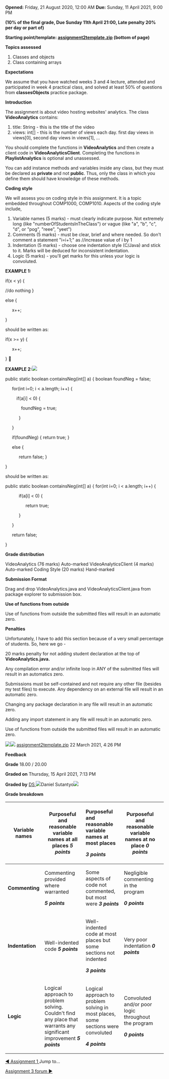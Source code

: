 **Opened:** Friday, 21 August 2020, 12:00 AM **Due:** Sunday, 11 April 2021, 9:00 PM

**(10% of the final grade, Due Sunday 11th April 21:00, Late penalty 20% per day or part of)**

**Starting point/template: <ins>assignment2template.zip</ins> (bottom of page)**

**Topics assessed**

1. Classes and objects
2. Class containing arrays

**Expectations**

We assume that you have watched weeks 3 and 4 lecture, attended and participated in week 4 practical class, and solved at least 50% of questions from **classesObjects** practice package.

**Introduction**

The assignment is about video hosting websites' analytics. The class **VideoAnalytics** contains:

1. title: String - this is the title of the video
2. views: int[] - this is the number of views each day. first day views in views[0], second day views in views[1], ...

You should complete the functions in **VideoAnalytics** and then create a client code in **VideoAnalyticsClient**. Completing the functions in **PlaylistAnalytics** is optional and unassessed.

You can add instance methods and variables inside any class, but they must be declared as **private** and not **public**. Thus, only the class in which you define them should have knowledge of these methods.

**Coding style**

We will assess you on coding style in this assignment. It is a topic embedded throughout COMP1000, COMP1010. Aspects of the coding style include,

1. Variable names (5 marks) - must clearly indicate purpose. Not extremely long (like "numberOfStudentsInTheClass") or vague (like "a", "b", "c", "d", or "pog", "reee", "yeet")
2. Comments (5 marks) - must be clear, brief and where needed. So don't comment a statement "i=i+1;" as //increase value of i by 1
3. Indentation (5 marks) - choose one indentation style (C/Java) and stick to it. Marks will be deduced for inconsistent indentation.
4. Logic (5 marks) - you'll get marks for this unless your logic is convoluted.

**EXAMPLE 1:**

if(x < y) {

   //do nothing }

else {

`   `x++;

}

should be written as:

if(x >= y) {

`   `x++;

} 

**EXAMPLE 2:![](Aspose.Words.ab15325b-ce24-4a9b-bd21-38117d540ea8.002.png)**

public static boolean containsNeg(int[] a) {    boolean foundNeg = false;

`   `for(int i=0; i < a.length; i++) {

`     `if(a[i] < 0) {

`       `foundNeg = true;

`      `}

`   `}

`   `if(foundNeg) {       return true;    }

`   `else {

`      `return false;    }

}

should be written as:

public static boolean containsNeg(int[] a) {    for(int i=0; i < a.length; i++) {

`      `if(a[i] < 0) {

`         `return true;

`      `}

`   `}

`   `return false;

}

**Grade distribution**

VideoAnalytics (76 marks) Auto-marked VideoAnalyticsClient (4 marks) Auto-marked Coding Style (20 marks) Hand-marked

**Submission Format**

Drag and drop VideoAnalytics.java and VideoAnalyticsClient.java from package explorer to submission box.

**Use of functions from outside**

Use of functions from outside the submitted files will result in an automatic zero.

**Penalties**

Unfortunately, I have to add this section because of a very small percentage of students. So, here we go -

20 marks penalty for not adding student declaration at the top of **VideoAnalytics.java.**

Any compilation error and/or infinite loop in ANY of the submitted files will result in an automatics zero.

Submissions must be self-contained and not require any other file (besides my test files) to execute. Any dependency on an external file will result in an automatic zero.

Changing any package declaration in any file will result in an automatic zero.

Adding any import statement in any file will result in an automatic zero.

Use of functions from outside the submitted files will result in an automatic zero.

![](Aspose.Words.ab15325b-ce24-4a9b-bd21-38117d540ea8.003.png)![](Aspose.Words.ab15325b-ce24-4a9b-bd21-38117d540ea8.004.png) [assignment2template.zip](https://ilearn.mq.edu.au/pluginfile.php/6952312/mod_assign/introattachment/0/assignment2template.zip?forcedownload=1) 22 March 2021, 4:26 PM

**Feedback**

**Grade** 18.00 / 20.00

**Graded on** Thursday, 15 April 2021, 7:13 PM

**Graded by** [DS ](https://ilearn.mq.edu.au/user/view.php?id=1684&course=50644)![](Aspose.Words.ab15325b-ce24-4a9b-bd21-38117d540ea8.005.png)Daniel Sutantyo![](Aspose.Words.ab15325b-ce24-4a9b-bd21-38117d540ea8.006.png)

**Grade breakdown**



|**Variable names**|Purposeful and reasonable variable names at all places ***5 points***|<p>Purposeful and reasonable variable names at most places</p><p>***3 points***</p>|Purposeful and reasonable variable names at no place ***0 points***||
| - | - | :- | - | :- |
|**Commenting**|<p>Commenting provided where warranted</p><p>***5 points***</p>|Some aspects of code not commented, but most were ***3 points***|<p>Negligible commenting in the program</p><p>***0 points***</p>||
|**Indentation**|Well-indented code ***5 points***|<p>Well-indented code at most places but some sections not indented</p><p>***3 points***</p>|Very poor indentation ***0 points***||
|**Logic**|Logical approach to problem solving. Couldn't find any place that warrants any significant improvement ***5 points***|<p>Logical approach to problem solving in most places, some sections were convoluted</p><p>***4 points***</p>|<p>Convoluted and/or poor logic throughout the program</p><p>***0 points***</p>||
[◄ Assignment 1 ](https://ilearn.mq.edu.au/mod/assign/view.php?id=6252974&forceview=1)Jump to...

[Assignment 3 forum ►](https://ilearn.mq.edu.au/mod/forum/view.php?id=6252980&forceview=1)
